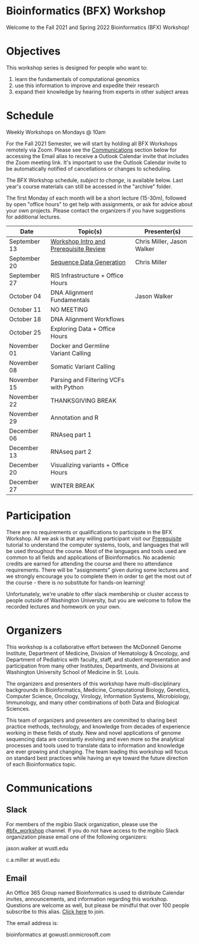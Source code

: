# Bioinformatics (BFX) Workshop

Welcome to the Fall 2021 and Spring 2022 Bioinformatics (BFX) Workshop! 

# Objectives

This workshop series is designed for people who want to:
1) learn the fundamentals of computational genomics
2) use this information to improve and expedite their research
3) expand their knowledge by hearing from experts in other subject areas

# Schedule

Weekly Workshops on Mondays @ 10am

For the Fall 2021 Semester, we will start by holding all BFX Workshops remotely via Zoom. Please see the [Communications](https://github.com/genome/bfx-workshop/blob/master/README.md#communications) section below for accessing the Email alias to receive a Outlook Calendar invite that includes the Zoom meeting link. It's important to use the Outlook Calendar invite to be automatically notified of cancellations or changes to scheduling.

The BFX Workshop schedule, _subject to change_, is available below. Last year's course materials can still be accessed in the "archive" folder.

The first Monday of each month will be a short lecture (15-30m), followed by open "office hours" to get help with assignments, or ask for advice about your own projects. Please contact the organizers if you have suggestions for additional lectures.

|Date|Topic(s)|Presenter(s)|
|----|--------|------------|
| September 13 | [Workshop Intro and Prerequisite Review](https://github.com/genome/bfx-workshop/tree/master/lectures/week_01) | Chris Miller, Jason Walker | 
| September 20 | [Sequence Data Generation](https://github.com/genome/bfx-workshop/tree/master/lectures/week_02) | Chris Miller |
| September 27 | RIS Infrastructure + Office Hours |  | 
| October 04 | DNA Alignment Fundamentals | Jason Walker |
| October 11 | NO MEETING | |
| October 18 | DNA Alignment Workflows | |
| October 25 | Exploring Data + Office Hours | |
| November 01 | Docker and Germline Variant Calling | |
| November 08 | Somatic Variant Calling | |
| November 15 | Parsing and Filtering VCFs with Python | |
| November 22 | THANKSGIVING BREAK | |
| November 29 | Annotation and R | |
| December 06 | RNAseq part 1 | |
| December 13 | RNAseq part 2 | |
| December 20 | Visualizing variants + Office Hours | |
| December 27 | WINTER BREAK | |

# Participation

There are no requirements or qualifications to participate in the BFX Workshop. All we ask is that any willing participant visit our [Prerequisite](https://github.com/genome/bfx-workshop/blob/master/lectures/week_01/bfx_workshop_01_overview.ipynb) tutorial to understand the computer systems, tools, and languages that will be used throughout the course. Most of the languages and tools used are common to all fields and applications of Bioinformatics. No academic credits are earned for attending the course and there no attendance requirements.  There will be "assignments" given during some lectures and we strongly encourage you to complete them in order to get the most out of the course - there is no substitute for hands-on learning!

Unfortunately, we're unable to offer slack membership or cluster access to people outside of Washington University, but you are welcome to follow the recorded lectures and homework on your own.

# Organizers

This workshop is a collaborative effort between the McDonnell Genome Institute, Department of Medicine, Division of Hematology & Oncology, and Department of Pediatrics with faculty, staff, and student representation and participation from many other Institutes, Departments, and Divisions at Washington University School of Medicine in St. Louis.

The organizers and presenters of this workshop have multi-disciplinary backgrounds in Bioinformatics, Medicine, Computational Biology, Genetics, Computer Science, Oncology, Virology, Information Systems, Microbiology, Immunology, and many other combinations of both Data and Biological Sciences.

This team of organizers and presenters are committed to sharing best practice methods, technology, and knowledge from decades of experience working in these fields of study. New and novel applications of genome sequencing data are constantly evolving and even more so the analytical processes and tools used to translate data to information and knowledge are ever growing and changing. The team leading this workshop will focus on standard best practices while having an eye toward the future direction of each Bioinformatics topic.

# Communications

## Slack

For members of the mgibio Slack organization, please use the [#bfx_workshop](https://mgibio.slack.com/archives/CDE4LQHHD) channel. If you do not have access to the mgibio Slack organization please email one of the following organizers:

jason.walker at wustl.edu

c.a.miller at wustl.edu

## Email

An Office 365 Group named Bioinformatics is used to distribute Calendar invites, announcements, and information regarding this workshop. Questions are welcome as well, but please be mindful that over 100 people subscribe to this alias. [Click here](https://outlook.office365.com/owa/bioinformatics@gowustl.onmicrosoft.com/groupsubscription.ashx?action=join&source=MSExchange/LokiServer&guid=2fdc302a-812b-4984-a57b-62ee21430272) to join.

The email address is: 

bioinformatics at gowustl.onmicrosoft.com
